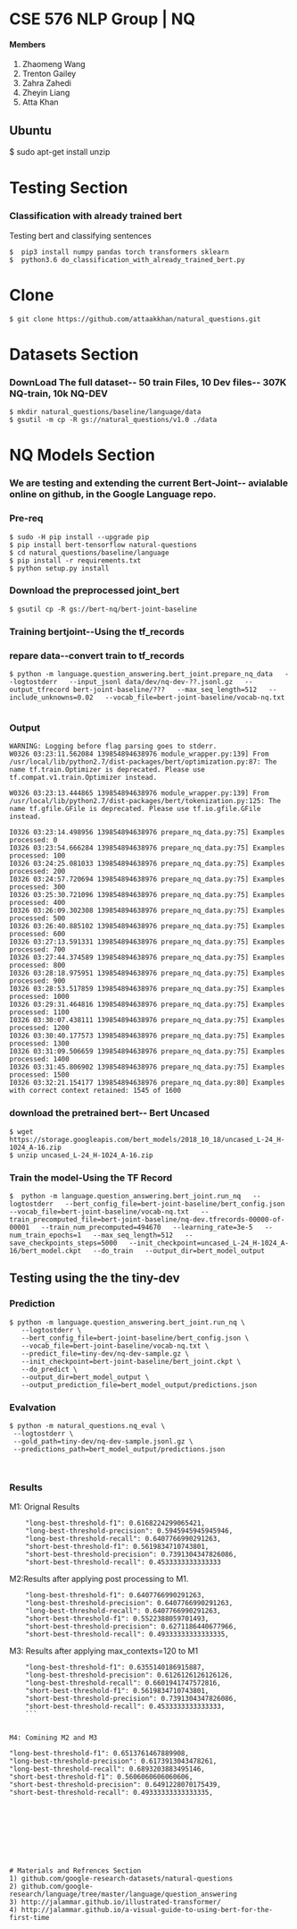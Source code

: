 
# CSE 576 NLP Group | NQ

#### Members
   1) Zhaomeng Wang
   2) Trenton Gailey
   3) Zahra Zahedi
   4) Zheyin Liang
   5) Atta Khan



## Ubuntu
$ sudo apt-get install unzip

# Testing Section


### Classification with already trained bert

Testing bert and classifying sentences

```
$  pip3 install numpy pandas torch transformers sklearn
$  python3.6 do_classification_with_already_trained_bert.py
```


# Clone
```
$ git clone https://github.com/attaakkhan/natural_questions.git
```


# Datasets Section



### DownLoad The full dataset-- 50 train Files, 10 Dev files-- 307K NQ-train, 10k NQ-DEV
```
$ mkdir natural_questions/baseline/language/data
$ gsutil -m cp -R gs://natural_questions/v1.0 ./data
```




# NQ Models Section 

### We are testing and extending the current Bert-Joint-- avialable online on github, in the Google Language repo.

### Pre-req
```
$ sudo -H pip install --upgrade pip
$ pip install bert-tensorflow natural-questions
$ cd natural_questions/baseline/language
$ pip install -r requirements.txt
$ python setup.py install

```



### Download the preprocessed joint_bert

```
$ gsutil cp -R gs://bert-nq/bert-joint-baseline
```


### Training bertjoint--Using the tf_records
### repare data--convert train to tf_records
```
$ python -m language.question_answering.bert_joint.prepare_nq_data   --logtostderr   --input_jsonl data/dev/nq-dev-??.jsonl.gz   --output_tfrecord bert-joint-baseline/???   --max_seq_length=512   --include_unknowns=0.02   --vocab_file=bert-joint-baseline/vocab-nq.txt


```

### Output
```
WARNING: Logging before flag parsing goes to stderr.
W0326 03:23:11.562084 139854894638976 module_wrapper.py:139] From /usr/local/lib/python2.7/dist-packages/bert/optimization.py:87: The name tf.train.Optimizer is deprecated. Please use tf.compat.v1.train.Optimizer instead.

W0326 03:23:13.444865 139854894638976 module_wrapper.py:139] From /usr/local/lib/python2.7/dist-packages/bert/tokenization.py:125: The name tf.gfile.GFile is deprecated. Please use tf.io.gfile.GFile instead.

I0326 03:23:14.498956 139854894638976 prepare_nq_data.py:75] Examples processed: 0
I0326 03:23:54.666284 139854894638976 prepare_nq_data.py:75] Examples processed: 100
I0326 03:24:25.081033 139854894638976 prepare_nq_data.py:75] Examples processed: 200
I0326 03:24:57.720694 139854894638976 prepare_nq_data.py:75] Examples processed: 300
I0326 03:25:30.721096 139854894638976 prepare_nq_data.py:75] Examples processed: 400
I0326 03:26:09.302308 139854894638976 prepare_nq_data.py:75] Examples processed: 500
I0326 03:26:40.885102 139854894638976 prepare_nq_data.py:75] Examples processed: 600
I0326 03:27:13.591331 139854894638976 prepare_nq_data.py:75] Examples processed: 700
I0326 03:27:44.374589 139854894638976 prepare_nq_data.py:75] Examples processed: 800
I0326 03:28:18.975951 139854894638976 prepare_nq_data.py:75] Examples processed: 900
I0326 03:28:53.517859 139854894638976 prepare_nq_data.py:75] Examples processed: 1000
I0326 03:29:31.464816 139854894638976 prepare_nq_data.py:75] Examples processed: 1100
I0326 03:30:07.438111 139854894638976 prepare_nq_data.py:75] Examples processed: 1200
I0326 03:30:40.177573 139854894638976 prepare_nq_data.py:75] Examples processed: 1300
I0326 03:31:09.506659 139854894638976 prepare_nq_data.py:75] Examples processed: 1400
I0326 03:31:45.806902 139854894638976 prepare_nq_data.py:75] Examples processed: 1500
I0326 03:32:21.154177 139854894638976 prepare_nq_data.py:80] Examples with correct context retained: 1545 of 1600

```
### download the pretrained bert-- Bert Uncased
```
$ wget https://storage.googleapis.com/bert_models/2018_10_18/uncased_L-24_H-1024_A-16.zip
$ unzip uncased_L-24_H-1024_A-16.zip 
```
### Train the model-Using the TF Record
```
$  python -m language.question_answering.bert_joint.run_nq   --logtostderr   --bert_config_file=bert-joint-baseline/bert_config.json   --vocab_file=bert-joint-baseline/vocab-nq.txt   --train_precomputed_file=bert-joint-baseline/nq-dev.tfrecords-00000-of-00001   --train_num_precomputed=494670   --learning_rate=3e-5   --num_train_epochs=1   --max_seq_length=512   --save_checkpoints_steps=5000   --init_checkpoint=uncased_L-24_H-1024_A-16/bert_model.ckpt   --do_train   --output_dir=bert_model_output
```

## Testing using the the tiny-dev


### Prediction
```
$ python -m language.question_answering.bert_joint.run_nq \
   --logtostderr \
   --bert_config_file=bert-joint-baseline/bert_config.json \
   --vocab_file=bert-joint-baseline/vocab-nq.txt \
   --predict_file=tiny-dev/nq-dev-sample.gz \
   --init_checkpoint=bert-joint-baseline/bert_joint.ckpt \
   --do_predict \
   --output_dir=bert_model_output \
   --output_prediction_file=bert_model_output/predictions.json
  ```
### Evalvation

  ```
$ python -m natural_questions.nq_eval \
   --logtostderr \
   --gold_path=tiny-dev/nq-dev-sample.jsonl.gz \
   --predictions_path=bert_model_output/predictions.json
   
   

  ```
### Results
M1: Orignal Results

```
    "long-best-threshold-f1": 0.6168224299065421,
    "long-best-threshold-precision": 0.5945945945945946,
    "long-best-threshold-recall": 0.6407766990291263,
    "short-best-threshold-f1": 0.5619834710743801,
    "short-best-threshold-precision": 0.7391304347826086,
    "short-best-threshold-recall": 0.4533333333333333
```

M2:Results after applying  post processing to M1. 
```
    "long-best-threshold-f1": 0.6407766990291263,
    "long-best-threshold-precision": 0.6407766990291263,
    "long-best-threshold-recall": 0.6407766990291263,
    "short-best-threshold-f1": 0.5522388059701493,
    "short-best-threshold-precision": 0.6271186440677966,
    "short-best-threshold-recall": 0.49333333333333335,
```

M3: Results after applying max_contexts=120 to M1
```
    "long-best-threshold-f1": 0.6355140186915887,
    "long-best-threshold-precision": 0.6126126126126126,
    "long-best-threshold-recall": 0.6601941747572816,
    "short-best-threshold-f1": 0.5619834710743801,
    "short-best-threshold-precision": 0.7391304347826086,
    "short-best-threshold-recall": 0.4533333333333333,
    ```


M4: Comining M2 and M3
```
    "long-best-threshold-f1": 0.6513761467889908,
    "long-best-threshold-precision": 0.6173913043478261,
    "long-best-threshold-recall": 0.6893203883495146,
    "short-best-threshold-f1": 0.5606060606060606,
    "short-best-threshold-precision": 0.6491228070175439,
    "short-best-threshold-recall": 0.49333333333333335,
```



 
   
   
   
   
# Materials and Refrences Section
1) github.com/google-research-datasets/natural-questions
2) github.com/google-research/language/tree/master/language/question_answering
3) http://jalammar.github.io/illustrated-transformer/
4) http://jalammar.github.io/a-visual-guide-to-using-bert-for-the-first-time


